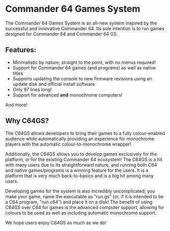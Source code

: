 # Commander 64 Games System

The Commander 64 Games System is an all-new system inspired by the successful and innovative Commander 64. Its sole intention is to run games designed for Commander 64 and Commander 64 GS.

## Features:

- Minimalistic by nature; straight to the point, with no menus required!
- Support for Commander 64 games (and programs) as well as native titles
- Supports updating the console to new firmware revisions using an update disk and official install software
- Only 97 lines long!
- Support for advanced **and** monochrome computers!

And more!

## Why C64GS?

The C64GS allows developers to bring their games to a fully colour-enabled audience while automatically providing an experience for monochrome players with the automatic colour-to-monochrome wrapper!

Additionally, the C64GS allows you to develop games exclusively for the platform, *or* for the existing Commander 64 ecosystem! The C64GS is a hit with many users due to its straightforward nature, and running both C64 and native games/programs is a winning feature for the users. It is a platform that is very much back-to-basics and is a big hit among many users.

Developing games for the system is also incredibly uncomplicated; you make your game, name the executable as "run.gs" (or, if it is intended to be a C64 program, "run.c64") and place it on a disk! The benefit of using C64GS over C64 for games is the advanced computer support, allowing for colours to be used as well as including automatic monochrome support.

We hope users enjoy C64GS as much as we do!
